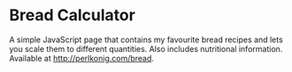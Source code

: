 # Bread Calculator

A simple JavaScript page that contains my favourite bread recipes and lets you scale them to different quantities. Also includes nutritional information. Available at <http://perlkonig.com/bread>.
